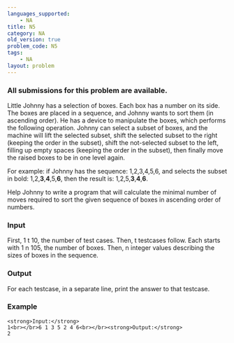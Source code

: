 ```yaml
---
languages_supported:
    - NA
title: N5
category: NA
old_version: true
problem_code: N5
tags:
    - NA
layout: problem
---
```

###  All submissions for this problem are available. 

Little Johnny has a selection of boxes. Each box has a number on its side. The boxes are placed in a sequence, and Johnny wants to sort them (in ascending order). He has a device to manipulate the boxes, which performs the following operation. Johnny can select a subset of boxes, and the machine will lift the selected subset, shift the selected subset to the right (keeping the order in the subset), shift the not-selected subset to the left, filling up empty spaces (keeping the order in the subset), then finally move the raised boxes to be in one level again.

For example: if Johnny has the sequence: 1,2,3,4,5,6, and selects the subset in bold: 1,2,**3**,**4**,5,**6**, then the result is: 1,2,5,**3**,**4**,**6**.

Help Johnny to write a program that will calculate the minimal number of moves required to sort the given sequence of boxes in ascending order of numbers.

### Input

First, 1 t 10, the number of test cases. Then, t testcases follow. Each starts with 1 n 105, the number of boxes. Then, n integer values describing the sizes of boxes in the sequence.

### Output

For each testcase, in a separate line, print the answer to that testcase.

### Example

```
<strong>Input:</strong>
1<br></br>6 1 3 5 2 4 6<br></br><strong>Output:</strong>
2
```